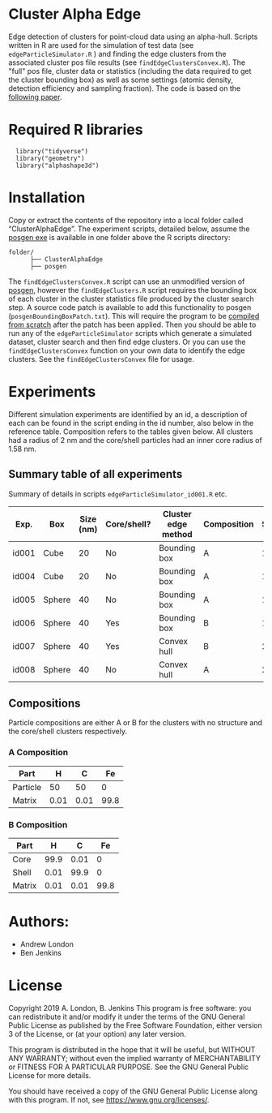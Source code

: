# Cluster Alpha Edge
Edge detection of clusters for point-cloud data using an alpha-hull. Scripts written in R are used for the simulation of test data (see `edgeParticleSimulator.R` ) and finding the edge clusters from the associated cluster pos file results (see `findEdgeClustersConvex.R`). The "full" pos file, cluster data or statistics (including the data required to get the cluster bounding box) as well as some settings (atomic density, detection efficiency and sampling fraction). The code is based on the [following paper](https://doi.org/10.1016/j.matchar.2019.110078). 

# Required R libraries
```
  library("tidyverse")
  library("geometry")
  library("alphashape3d")
```

# Installation
Copy or extract the contents of the repository into a local folder called “ClusterAlphaEdge”. The experiment scripts, detailed below, assume the [posgen exe](https://apttools.sourceforge.net) is available in one folder above the R scripts directory:
```
folder/
      ├── ClusterAlphaEdge
      ├── posgen
```
The `findEdgeClustersConvex.R` script can use an unmodified version of [posgen](https://apttools.sourceforge.net), however the `findEdgeClusters.R` script requires the bounding box of each cluster in the cluster statistics file produced by the cluster search step. A source code patch is available to add this functionality to posgen (`posgenBoundingBoxPatch.txt`). This will require the program to be [compiled from scratch](http://apttools.sourceforge.net/compile-posgen.html) after the patch has been applied.
Then you should be able to run any of the `edgeParticleSimulator` scripts which generate a simulated dataset, cluster search and then find edge clusters. Or you can use the `findEdgeClustersConvex` function on your own data to identify the edge clusters. See the `findEdgeClustersConvex` file for usage.

 
# Experiments
Different simulation experiments are identified by an id, a description of each can be found in the script ending in the id number, also below in the reference table. Composition refers to the tables given below. All clusters had a radius of 2 nm and the core/shell particles had an inner core radius of 1.58 nm.

## Summary table of all experiments
Summary of details in scripts `edgeParticleSimulator_id001.R` etc.

| Exp.  | Box    | Size (nm) | Core/shell? | Cluster edge method | Composition | Simulations |
|-------|--------|-----------|-------------|---------------------|-------------|-------------|
| id001 | Cube   | 20        | No          | Bounding box        | A           | 1000        |
| id004 | Cube   | 20        | No          | Bounding box        | A           | 1000        |
| id005 | Sphere | 40        | No          | Bounding box        | A           | 1000        |
| id006 | Sphere | 40        | Yes         | Bounding box        | B           | 1000        |
| id007 | Sphere | 40        | Yes         | Convex hull         | B           | 2000        |
| id008 | Sphere | 40        | No          | Convex hull         | A           | 2000        |

## Compositions
Particle compositions are either A or B for the clusters with no structure and the core/shell clusters respectively.

### A Composition
|   Part   |   H  |   C   |  Fe  |
|----------|------|-------|------|
| Particle |   50 |    50 |   0  |
|  Matrix  | 0.01 |  0.01 | 99.8 |

### B Composition
|  Part  |   H  |   C  |  Fe  |
|--------|------|------|------|
| Core   | 99.9 | 0.01 |   0  |
| Shell  | 0.01 | 99.9 |   0  |
| Matrix | 0.01 | 0.01 | 99.8 |

# Authors: 
* Andrew London
* Ben Jenkins


# License 
Copyright 2019 A. London, B. Jenkins
This program is free software: you can redistribute it and/or modify
it under the terms of the GNU General Public License as published by
the Free Software Foundation, either version 3 of the License, or
(at your option) any later version.

This program is distributed in the hope that it will be useful,
but WITHOUT ANY WARRANTY; without even the implied warranty of
MERCHANTABILITY or FITNESS FOR A PARTICULAR PURPOSE.  See the
GNU General Public License for more details.

You should have received a copy of the GNU General Public License
along with this program.  If not, see <https://www.gnu.org/licenses/>.
